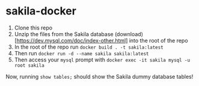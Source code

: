 # sakila-docker

1. Clone this repo
2. Unzip the files from the Sakila database (download)[https://dev.mysql.com/doc/index-other.html] into the root of the repo
3. In the root of the repo run `docker build . -t sakila:latest`
4. Then run `docker run -d --name sakila sakila:latest`
5. Then access your `mysql` prompt with `docker exec -it sakila mysql -u root sakila`

Now, running `show tables;` should show the Sakila dummy database tables!
